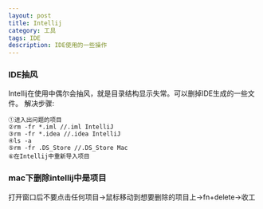 ```yaml
---
layout: post
title: Intellij
category: 工具
tags: IDE
description: IDE使用的一些操作
---
```


### IDE抽风
Intellij在使用中偶尔会抽风，就是目录结构显示失常。可以删掉IDE生成的一些文件。
解决步骤:
	
	①进入出问题的项目
	②rm -fr *.iml //.iml IntelliJ
	③rm -fr *.idea //.idea IntelliJ
	④ls -a 
	⑤rm -fr .DS_Store //.DS_Store Mac 
	⑥在Intellij中重新导入项目
	

### mac下删除intellij中是项目
打开窗口后不要点击任何项目->鼠标移动到想要删除的项目上->fn+delete->收工